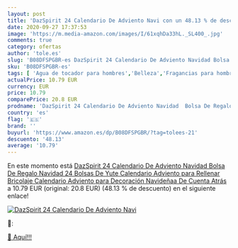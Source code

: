 ```yaml
---
layout: post
title: 'DazSpirit 24 Calendario De Adviento Navi con un 48.13 % de descuento'
date: 2020-09-27 17:37:53
image: 'https://m.media-amazon.com/images/I/61xqhDa33hL._SL400_.jpg'
comments: true
category: ofertas
author: 'tole.es'
slug: 'B08DFSPGBR-es DazSpirit 24 Calendario De Adviento Navidad Bolsa De...'
sku: 'B08DFSPGBR-es'
tags: [ 'Agua de tocador para hombres','Belleza','Fragancias para hombres','Perfumes y fragancias','Productos para el cuidado de la piel','Sets y juegos para el cuidado de la piel','adviento','navidad', ]
actualPrice: 10.79 EUR
currency: EUR
price: 10.79
comparePrice: 20.8 EUR
prodname: 'DazSpirit 24 Calendario De Adviento Navidad  Bolsa De Regalo Navidad  24 Bolsas De Yute Calendario Adviento para Rellenar  Bricolaje Calendario Adviento  para Decoración Navideñaa De Cuenta Atrás'
country: 'es'
flag: '🇪🇸'
brand: ''
buyurl: 'https://www.amazon.es/dp/B08DFSPGBR/?tag=tolees-21'
descuento: '48.13'
average: '10.79'
---
```


En este momento está [DazSpirit 24 Calendario De Adviento Navidad  Bolsa De Regalo Navidad  24 Bolsas De Yute Calendario Adviento para Rellenar  Bricolaje Calendario Adviento  para Decoración Navideñaa De Cuenta Atrás](https://www.amazon.es/dp/B08DFSPGBR/?tag=tolees-21) a 10.79 EUR (original: 20.8 EUR) (48.13 %  de descuento) en el siguiente enlace!

[![DazSpirit 24 Calendario De Adviento Navi](https://m.media-amazon.com/images/I/61xqhDa33hL._SL400_.jpg)](https://www.amazon.es/dp/B08DFSPGBR/?tag=tolees-21)

🔎:


[🛒 Aquí!!!](https://www.amazon.es/dp/B08DFSPGBR/?tag=tolees-21)
